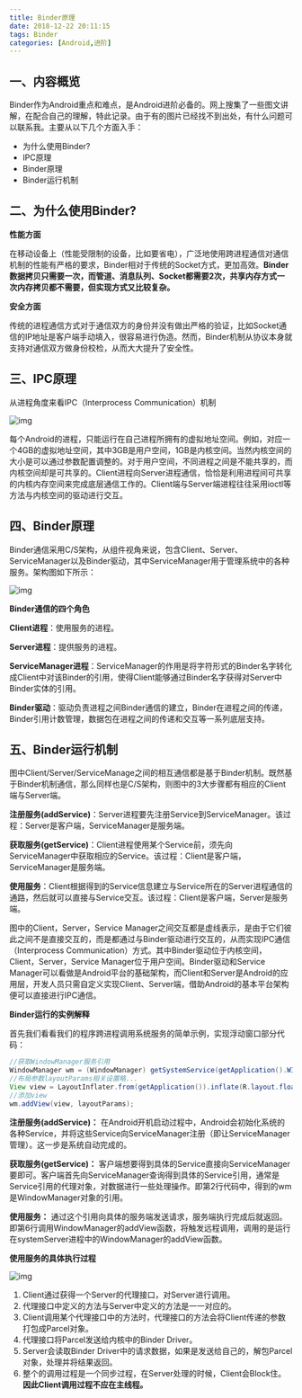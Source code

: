 ```yaml
---
title: Binder原理
date: 2018-12-22 20:11:15
tags: Binder
categories: [Android,进阶]
---
```


## 一、内容概览

Binder作为Android重点和难点，是Android进阶必备的。网上搜集了一些图文讲解，在配合自己的理解，特此记录。由于有的图片已经找不到出处，有什么问题可以联系我。主要从以下几个方面入手：
  
* 为什么使用Binder?
* IPC原理
* Binder原理
* Binder运行机制

## 二、为什么使用Binder?

**性能方面**

在移动设备上（性能受限制的设备，比如要省电），广泛地使用跨进程通信对通信机制的性能有严格的要求，Binder相对于传统的Socket方式，更加高效。**Binder数据拷贝只需要一次，而管道、消息队列、Socket都需要2次，共享内存方式一次内存拷贝都不需要，但实现方式又比较复杂。**

**安全方面**

传统的进程通信方式对于通信双方的身份并没有做出严格的验证，比如Socket通信的IP地址是客户端手动填入，很容易进行伪造。然而，Binder机制从协议本身就支持对通信双方做身份校检，从而大大提升了安全性。

<!--more-->

## 三、IPC原理

从进程角度来看IPC（Interprocess Communication）机制

![img](http://upload-images.jianshu.io/upload_images/3985563-a3722ee387793114.png?imageMogr2/auto-orient/strip%7CimageView2/2/w/1240)

每个Android的进程，只能运行在自己进程所拥有的虚拟地址空间。例如，对应一个4GB的虚拟地址空间，其中3GB是用户空间，1GB是内核空间。当然内核空间的大小是可以通过参数配置调整的。对于用户空间，不同进程之间是不能共享的，而内核空间却是可共享的。Client进程向Server进程通信，恰恰是利用进程间可共享的内核内存空间来完成底层通信工作的。Client端与Server端进程往往采用ioctl等方法与内核空间的驱动进行交互。

## 四、Binder原理

Binder通信采用C/S架构，从组件视角来说，包含Client、Server、ServiceManager以及Binder驱动，其中ServiceManager用于管理系统中的各种服务。架构图如下所示：

![img](http://upload-images.jianshu.io/upload_images/3985563-5ff2c4816543c433.jpg?imageMogr2/auto-orient/strip%7CimageView2/2/w/1240)

**Binder通信的四个角色**

**Client进程**：使用服务的进程。

**Server进程**：提供服务的进程。

**ServiceManager进程**：ServiceManager的作用是将字符形式的Binder名字转化成Client中对该Binder的引用，使得Client能够通过Binder名字获得对Server中Binder实体的引用。

**Binder驱动**：驱动负责进程之间Binder通信的建立，Binder在进程之间的传递，Binder引用计数管理，数据包在进程之间的传递和交互等一系列底层支持。

## 五、Binder运行机制

图中Client/Server/ServiceManage之间的相互通信都是基于Binder机制。既然基于Binder机制通信，那么同样也是C/S架构，则图中的3大步骤都有相应的Client端与Server端。

**注册服务(addService)**：Server进程要先注册Service到ServiceManager。该过程：Server是客户端，ServiceManager是服务端。

**获取服务(getService)**：Client进程使用某个Service前，须先向ServiceManager中获取相应的Service。该过程：Client是客户端，ServiceManager是服务端。

**使用服务**：Client根据得到的Service信息建立与Service所在的Server进程通信的通路，然后就可以直接与Service交互。该过程：Client是客户端，Server是服务端。

图中的Client，Server，Service Manager之间交互都是虚线表示，是由于它们彼此之间不是直接交互的，而是都通过与Binder驱动进行交互的，从而实现IPC通信（Interprocess Communication）方式。其中Binder驱动位于内核空间，Client，Server，Service Manager位于用户空间。Binder驱动和Service Manager可以看做是Android平台的基础架构，而Client和Server是Android的应用层，开发人员只需自定义实现Client、Server端，借助Android的基本平台架构便可以直接进行IPC通信。

**Binder运行的实例解释**

首先我们看看我们的程序跨进程调用系统服务的简单示例，实现浮动窗口部分代码：

```java
//获取WindowManager服务引用
WindowManager wm = (WindowManager) getSystemService(getApplication().WINDOW_SERVICE);
//布局参数layoutParams相关设置略...
View view = LayoutInflater.from(getApplication()).inflate(R.layout.float_layout, null);
//添加view
wm.addView(view, layoutParams);
```

**注册服务(addService)：** 在Android开机启动过程中，Android会初始化系统的各种Service，并将这些Service向ServiceManager注册（即让ServiceManager管理）。这一步是系统自动完成的。

**获取服务(getService)：** 客户端想要得到具体的Service直接向ServiceManager要即可。客户端首先向ServiceManager查询得到具体的Service引用，通常是Service引用的代理对象，对数据进行一些处理操作。即第2行代码中，得到的wm是WindowManager对象的引用。

**使用服务：** 通过这个引用向具体的服务端发送请求，服务端执行完成后就返回。即第6行调用WindowManager的addView函数，将触发远程调用，调用的是运行在systemServer进程中的WindowManager的addView函数。

**使用服务的具体执行过程**

![img](http://upload-images.jianshu.io/upload_images/3985563-727dd63017d2113b.png?imageMogr2/auto-orient/strip%7CimageView2/2/w/1240)

1. Client通过获得一个Server的代理接口，对Server进行调用。
2. 代理接口中定义的方法与Server中定义的方法是一一对应的。
3. Client调用某个代理接口中的方法时，代理接口的方法会将Client传递的参数打包成Parcel对象。
4. 代理接口将Parcel发送给内核中的Binder Driver。
5. Server会读取Binder Driver中的请求数据，如果是发送给自己的，解包Parcel对象，处理并将结果返回。
6. 整个的调用过程是一个同步过程，在Server处理的时候，Client会Block住。**因此Client调用过程不应在主线程。**



